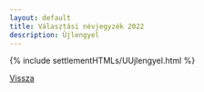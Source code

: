 ```yaml
---
layout: default
title: Választási névjegyzék 2022
description: Újlengyel
---
```


{% include settlementHTMLs/UUjlengyel.html %}

[Vissza](./)